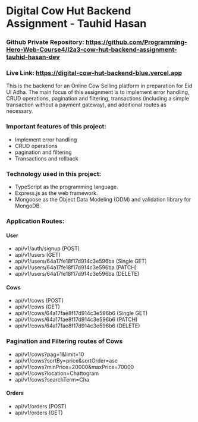 # Digital Cow Hut Backend Assignment - Tauhid Hasan

### Github Private Repository: https://github.com/Programming-Hero-Web-Course4/l2a3-cow-hut-backend-assignment-tauhid-hasan-dev
### Live Link: https://digital-cow-hut-backend-blue.vercel.app

This is the backend for an Online Cow Selling platform in preparation for Eid Ul Adha. The main focus of this assignment is to implement error handling, CRUD operations, pagination and filtering, transactions (including a simple transaction without a payment gateway), and additional routes as necessary. 

### Important features of this project:

- Implement error handling
- CRUD operations
- pagination and filtering
- Transactions and rollback

### Technology used in this project:

- TypeScript as the programming language.
- Express.js as the web framework.
- Mongoose as the Object Data Modeling (ODM) and validation library for MongoDB.

### Application Routes:

   #### User
   - api/v1/auth/signup (POST)
   - api/v1/users (GET)
   - api/v1/users/64a17fe18f17d914c3e596ba (Single GET) 
   - api/v1/users/64a17fe18f17d914c3e596ba (PATCH)
   - api/v1/users/64a17fe18f17d914c3e596ba (DELETE) 


   #### Cows
   - api/v1/cows (POST)
   - api/v1/cows (GET)
   - api/v1/cows/64a17fae8f17d914c3e596b6 (Single GET) 
   - api/v1/cows/64a17fae8f17d914c3e596b6 (PATCH)
   - api/v1/cows/64a17fae8f17d914c3e596b6 (DELETE) 

   ### Pagination and Filtering routes of Cows

   - api/v1/cows?pag=1&limit=10
   - api/v1/cows?sortBy=price&sortOrder=asc
   - api/v1/cows?minPrice=20000&maxPrice=70000
   - api/v1/cows?location=Chattogram
   - api/v1/cows?searchTerm=Cha
     
  
   #### Orders
   - api/v1/orders (POST)
   - api/v1/orders (GET)

